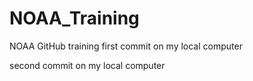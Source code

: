 # NOAA_Training
NOAA GitHub training
first commit on my local computer

second commit on my local computer

